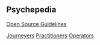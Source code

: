 ## Psychepedia

[Open Source Guidelines](open_source_guidelines.md)

[Journeyers](/journeyers)
[Practitioners](/practitioners)
[Operators](/operators)